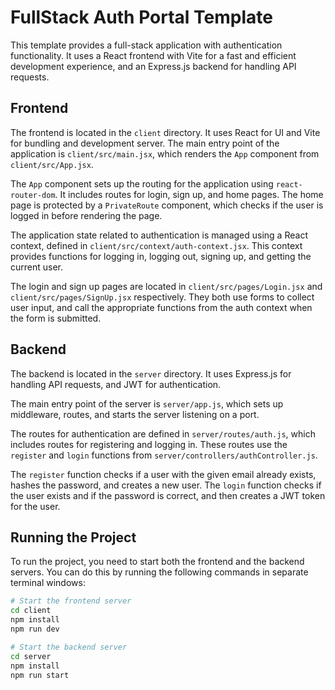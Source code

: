# FullStack Auth Portal Template

This template provides a full-stack application with authentication functionality. It uses a React frontend with Vite for a fast and efficient development experience, and an Express.js backend for handling API requests.

## Frontend

The frontend is located in the `client` directory. It uses React for UI and Vite for bundling and development server. The main entry point of the application is `client/src/main.jsx`, which renders the `App` component from `client/src/App.jsx`.

The `App` component sets up the routing for the application using `react-router-dom`. It includes routes for login, sign up, and home pages. The home page is protected by a `PrivateRoute` component, which checks if the user is logged in before rendering the page.

The application state related to authentication is managed using a React context, defined in `client/src/context/auth-context.jsx`. This context provides functions for logging in, logging out, signing up, and getting the current user.

The login and sign up pages are located in `client/src/pages/Login.jsx` and `client/src/pages/SignUp.jsx` respectively. They both use forms to collect user input, and call the appropriate functions from the auth context when the form is submitted.

## Backend

The backend is located in the `server` directory. It uses Express.js for handling API requests, and JWT for authentication.

The main entry point of the server is `server/app.js`, which sets up middleware, routes, and starts the server listening on a port.

The routes for authentication are defined in `server/routes/auth.js`, which includes routes for registering and logging in. These routes use the `register` and `login` functions from `server/controllers/authController.js`.

The `register` function checks if a user with the given email already exists, hashes the password, and creates a new user. The `login` function checks if the user exists and if the password is correct, and then creates a JWT token for the user.

## Running the Project

To run the project, you need to start both the frontend and the backend servers. You can do this by running the following commands in separate terminal windows:

```sh
# Start the frontend server
cd client
npm install
npm run dev

# Start the backend server
cd server
npm install
npm run start
```
